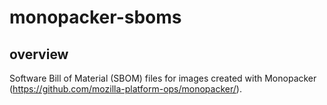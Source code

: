 # monopacker-sboms

## overview

Software Bill of Material  (SBOM) files for images created with Monopacker (https://github.com/mozilla-platform-ops/monopacker/).

